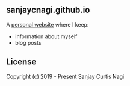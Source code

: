 ## sanjaycnagi.github.io

A [personal website](https://sanjaycnagi.github.io/) where I keep:

- information about myself
- blog posts


## License

Copyright (c) 2019 - Present Sanjay Curtis Nagi